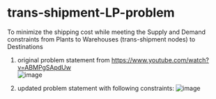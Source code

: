 # trans-shipment-LP-problem
To minimize the shipping cost while meeting the Supply and Demand constraints from Plants to Warehouses (trans-shipment nodes) to Destinations 

 1. original problem statement from https://www.youtube.com/watch?v=ABMPgSApdUw    
![image](https://github.com/gaurinotgauri/trans-shipment-LP-problem/assets/141415752/8c8c68c3-6a7d-4bcb-857d-92ffd7bcc2eb)

 2. updated problem statement with following constraints: 
![image](https://github.com/gaurinotgauri/trans-shipment-LP-problem/assets/141415752/8787d006-e7dd-448f-96a3-6382e1c7441d)

